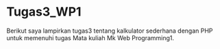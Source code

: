# Tugas3_WP1
Berikut saya lampirkan tugas3 tentang kalkulator sederhana dengan PHP untuk memenuhi tugas Mata kuliah Mk Web Programming1.
